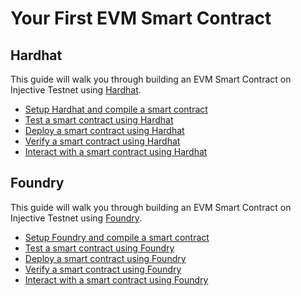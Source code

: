 # Your First EVM Smart Contract

## Hardhat

This guide will walk you through building an EVM Smart Contract on Injective Testnet using [Hardhat](https://hardhat.org/).

* [Setup Hardhat and compile a smart contract](./compile-hardhat.md)
* [Test a smart contract using Hardhat](./test-hardhat.md)
* [Deploy a smart contract using Hardhat](./deploy-hardhat.md)
* [Verify a smart contract using Hardhat](./verify-hardhat.md)
* [Interact with a smart contract using Hardhat](./interact-hardhat.md)

## Foundry

This guide will walk you through building an EVM Smart Contract on Injective Testnet using [Foundry](https://getfoundry.sh/).

* [Setup Foundry and compile a smart contract](./compile-foundry.md)
* [Test a smart contract using Foundry](./test-foundry.md)
* [Deploy a smart contract using Foundry](./deploy-foundry.md)
* [Verify a smart contract using Foundry](./verify-foundry.md)
* [Interact with a smart contract using Foundry](./interact-foundry.md)
